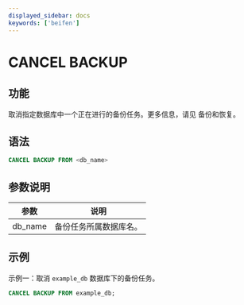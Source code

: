 ```yaml
---
displayed_sidebar: docs
keywords: ['beifen']
---
```


# CANCEL BACKUP

## 功能

取消指定数据库中一个正在进行的备份任务。更多信息，请见 备份和恢复。

## 语法

```SQL
CANCEL BACKUP FROM <db_name>
```

## 参数说明

| **参数** | **说明**               |
| -------- | ---------------------- |
| db_name  | 备份任务所属数据库名。 |

## 示例

示例一：取消 `example_db` 数据库下的备份任务。

```SQL
CANCEL BACKUP FROM example_db;
```
